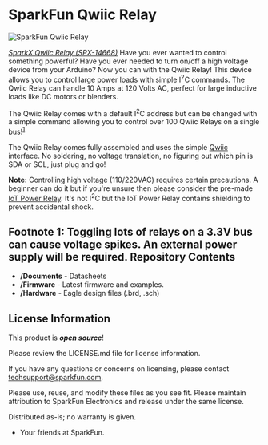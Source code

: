 SparkFun Qwiic Relay
========================================

![SparkFun Qwiic Relay](https://cdn.sparkfun.com/assets/parts/1/2/8/6/6/14668-Qwiic_Relay-01.jpg)

[*SparkX Qwiic Relay (SPX-14668)*](https://www.sparkfun.com/products/14668)
Have you ever wanted to control something powerful? Have you ever needed to turn on/off a high voltage device from your Arduino? Now you can with the Qwiic Relay! This device allows you to control large power loads with simple I<sup>2</sup>C commands. The Qwiic Relay can handle 10 Amps at 120 Volts AC, perfect for large inductive loads like DC motors or blenders.

The Qwiic Relay comes with a default I<sup>2</sup>C address but can be changed with a simple command allowing you to control over 100 Qwiic Relays on a single bus!<sup>[1](#powerWarning)</sup>

The Qwiic Relay comes fully assembled and uses the simple [Qwiic](https://www.sparkfun.com/qwiic) interface. No soldering, no voltage translation, no figuring out which pin is SDA or SCL, just plug and go!

<div class="alert alert-warning"><b>Note:</b> Controlling high voltage (110/220VAC) requires certain precautions. A beginner can do it but if you're unsure then please consider the pre-made <a href="https://www.sparkfun.com/products/14236">IoT Power Relay</a>. It's not I<sup>2</sup>C but the IoT Power Relay contains shielding to prevent accidental shock.</div>

<a name="powerWarning"></a>Footnote 1: Toggling lots of relays on a 3.3V bus can cause voltage spikes. An external power supply will be required.
Repository Contents
-------------------

* **/Documents** - Datasheets
* **/Firmware** - Latest firmware and examples. 
* **/Hardware** - Eagle design files (.brd, .sch)

License Information
-------------------

This product is _**open source**_! 

Please review the LICENSE.md file for license information. 

If you have any questions or concerns on licensing, please contact techsupport@sparkfun.com.

Please use, reuse, and modify these files as you see fit. Please maintain attribution to SparkFun Electronics and release under the same license.

Distributed as-is; no warranty is given.

- Your friends at SparkFun.